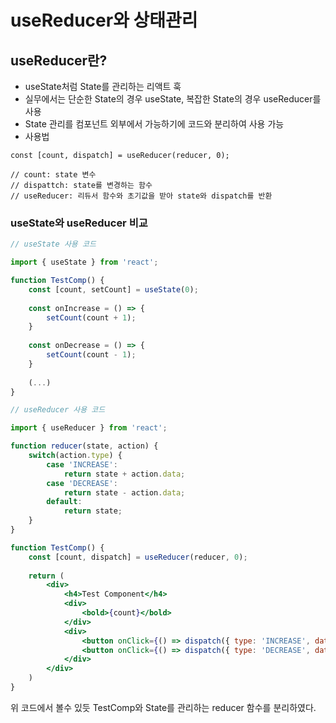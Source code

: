 # useReducer와 상태관리

## useReducer란?
- useState처럼 State를 관리하는 리액트 훅
- 실무에서는 단순한 State의 경우 useState, 복잡한 State의 경우 useReducer를 사용
- State 관리를 컴포넌트 외부에서 가능하기에 코드와 분리하여 사용 가능
- 사용법
```
const [count, dispatch] = useReducer(reducer, 0);

// count: state 변수
// dispattch: state를 변경하는 함수
// useReducer: 리듀서 함수와 초기값을 받아 state와 dispatch를 반환
```

### useState와 useReducer 비교

```jsx
// useState 사용 코드

import { useState } from 'react';

function TestComp() {
    const [count, setCount] = useState(0);
    
    const onIncrease = () => {
        setCount(count + 1);
    }
    
    const onDecrease = () => {
        setCount(count - 1);
    }
    
    (...)
}
```

```jsx
// useReducer 사용 코드

import { useReducer } from 'react';

function reducer(state, action) {
    switch(action.type) {
        case 'INCREASE':
            return state + action.data;
        case 'DECREASE':
            return state - action.data;
        default:
            return state;
    }
}

function TestComp() {
    const [count, dispatch] = useReducer(reducer, 0);
    
    return (
        <div>
            <h4>Test Component</h4>
            <div>
                <bold>{count}</bold>
            </div>
            <div>
                <button onClick={() => dispatch({ type: 'INCREASE', data: 1 })}>+</button>
                <button onClick={() => dispatch({ type: 'DECREASE', data: 1 })}>-</button>
            </div>
        </div>
    )
}
```
위 코드에서 볼수 있듯 TestComp와 State를 관리하는 reducer 함수를 분리하였다.